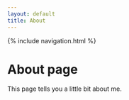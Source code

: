 ```yaml
---
layout: default
title: About
---
```

{% include navigation.html %}

# About page

This page tells you a little bit about me.
